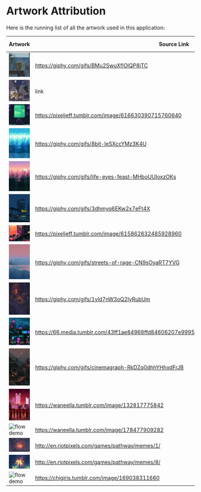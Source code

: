# Artwork Attribution

Here is the running list of all the artwork used in this application:

| Artwork                              | Source Link                                                                                      | Artist Information |
| ------------------------------------ | ------------------------------------------------------------------------------------------------ | ------------------ |
| ![flow demo](gifs/animecup.gif)      | https://giphy.com/gifs/BMu2SwuXflOlQP8jTC                                                        | TBD                |
| ![flow demo](gifs/default.gif)       | link                                                                                             | TBD                |
| ![flow demo](gifs/dreamhome.gif)     | https://pixeljeff.tumblr.com/image/616630390715760640                                            | TBD                |
| ![flow demo](gifs/japanpixels.gif)   | https://giphy.com/gifs/8bit-IeSXccYMz3K4U                                                        | TBD                |
| ![flow demo](gifs/lifeinjapan.gif)   | https://giphy.com/gifs/life-eyes-feast-MHboUUIoxzOKs                                             | TBD                |
| ![flow demo](gifs/rainyfuture.gif)   | https://giphy.com/gifs/3dhmyq6EKw2x7eFt4X                                                        | TBD                |
| ![flow demo](gifs/stay.gif)          | https://pixeljeff.tumblr.com/image/615862632485928960                                            | TBD                |
| ![flow demo](gifs/streetsofrage.gif) | https://giphy.com/gifs/streets-of-rage-CN9sOyaRT7YVG                                             | TBD                |
| ![flow demo](gifs/townatnight.gif)   | https://giphy.com/gifs/1yld7nW3oQ2IyRubUm                                                        | TBD                |
| ![flow demo](gifs/waiting.gif)       | https://66.media.tumblr.com/43ff1ae84968ffd84606207e9995a78e/tumblr_py4mvbGe6h1tgo74ho1_1280.gif | TBD                |
| ![flow demo](gifs/waneela.gif)       | https://giphy.com/gifs/cinemagraph-RkDZq0dhhYHhxdFrJB                                            | TBD                |
| ![flow demo](gifs/reflection.gif)    | https://waneella.tumblr.com/image/132817775842	 					       | TBD		     |
| ![flow demo](gifs/futuristicjp.gif)  | https://waneella.tumblr.com/image/178477909282						       | TBD		     |
| ![flow demo](gifs/oasiscamp.gif)     | http://en.riotpixels.com/games/pathway/memes/1/						       | TBD		     |
| ![flow demo](gifs/camp.gif)          | http://en.riotpixels.com/games/pathway/memes/8/						       | TBD		     |
| ![flow demo](gifs/bridge)            | https://chigiris.tumblr.com/image/169038311660						       | TBD		     |
